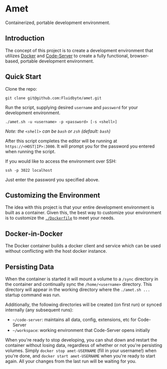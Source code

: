 # Amet

Containerized, portable development environment.

## Introduction

The concept of this project is to create a development environment that utilizes [Docker](https://www.docker.com) 
and [Code-Server](https://github.com/codercom/code-server) to create a fully functional, browser-based, portable 
development environment.

## Quick Start

Clone the repo:

```
git clone git@github.com:Fluidbyte/amet.git
```

Run the script, supplying desired `username` and `password` for your development environment.

```shell
./amet.sh -u <username> -p <password> [-s <shell>]
```

_Note: the `<shell>` can be `bash` or `zsh` (default: `bash`)_

After this script completes the editor will be running at `https://<HOST|IP>:3000`. It will prompt 
you for the password you entered when running the script. 

If you would like to access the environment over SSH:

```shell
ssh -p 3022 localhost
```

Just enter the password you specified above.

## Customizing the Environment

The idea with this project is that your entire development environment is built as a container. Given this, 
the best way to customize your environment is to customize the [`./Dockerfile`](./Dockerfile) to meet your needs.

## Docker-in-Docker

The Docker container builds a docker client and service which can be used without conflicting with the host docker instance.

## Persisting Data

When the container is started it will mount a volume to a `/sync` directory in the container and continually sync 
the `/home/<username>` directory. This directory will appear in the working directory where the `./amet.sh ...` startup command was run.

Additionally, the following directories will be created (on first run) or synced internally (any subsequent runs):

- `~/code-server`: maintains all data, config, extensions, etc for Code-Server
- `~/workspace`: working environment that Code-Server opens initially

When you're ready to stop developing, you can shut down and restart the container without losing data, regardless
of whether or not you're persisting volumes. Simply `docker stop amet-USERNAME` (fill in your username!) when you're
done, and `docker start amet-USERNAME` when you're ready to start again. All your changes from the last run will
be waiting for you.

